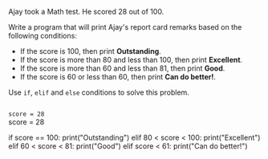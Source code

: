 Ajay took a Math test.
He scored 28 out of 100.

Write a program that will print Ajay's report card remarks based on the following conditions:

* If the score is 100, then print **Outstanding**.
* If the score is more than 80 and less than 100, then print **Excellent**.
* If the score is more than 60 and less than 81, then print **Good**.
* If the score is 60 or less than 60, then print **Can do better!**.

Use `if`, `elif` and `else` conditions to solve this problem.



<Editor lang="python" type="challenge">
<code>
score = 28
</code>

<solution>
score = 28

if score == 100:
  print("Outstanding")
elif 80 < score < 100:
  print("Excellent")
elif 60 < score < 81:
  print("Good")
elif score < 61:
  print("Can do better!")
</solution>
</Editor>